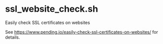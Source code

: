 # ssl_website_check.sh
Easily check SSL certificates on websites

See https://www.pending.io/easily-check-ssl-certificates-on-websites/
for details.
